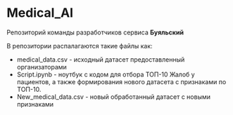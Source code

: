 # Medical_AI
Репозиторий команды разработчиков сервиса **Буяльский**

В репозитории распалагаются такие файлы как:
 - medical_data.csv - исходный датасет предоставленный организаторами
 - Script.ipynb - ноутбук с кодом для отбора ТОП-10 Жалоб у пациентов, а также формирования нового датасета с признаками по ТОП-10.
 - New_medical_data.csv - новый обработанный датасет с новыми признаками
